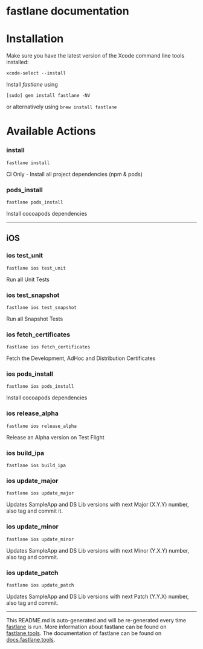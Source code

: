 fastlane documentation
================
# Installation

Make sure you have the latest version of the Xcode command line tools installed:

```
xcode-select --install
```

Install _fastlane_ using
```
[sudo] gem install fastlane -NV
```
or alternatively using `brew install fastlane`

# Available Actions
### install
```
fastlane install
```
CI Only - Install all project dependencies (npm & pods)
### pods_install
```
fastlane pods_install
```
Install cocoapods dependencies

----

## iOS
### ios test_unit
```
fastlane ios test_unit
```
Run all Unit Tests
### ios test_snapshot
```
fastlane ios test_snapshot
```
Run all Snapshot Tests
### ios fetch_certificates
```
fastlane ios fetch_certificates
```
Fetch the Development, AdHoc and Distribution Certificates
### ios pods_install
```
fastlane ios pods_install
```
Install cocoapods dependencies
### ios release_alpha
```
fastlane ios release_alpha
```
Release an Alpha version on Test Flight
### ios build_ipa
```
fastlane ios build_ipa
```

### ios update_major
```
fastlane ios update_major
```
Updates SampleApp and DS Lib versions with next Major (X.Y.Y) number, also tag and commit it.
### ios update_minor
```
fastlane ios update_minor
```
Updates SampleApp and DS Lib versions with next Minor (Y.X.Y) number, also tag and commit.
### ios update_patch
```
fastlane ios update_patch
```
Updates SampleApp and DS Lib versions with next Patch (Y.Y.X) number, also tag and commit.

----

This README.md is auto-generated and will be re-generated every time [fastlane](https://fastlane.tools) is run.
More information about fastlane can be found on [fastlane.tools](https://fastlane.tools).
The documentation of fastlane can be found on [docs.fastlane.tools](https://docs.fastlane.tools).
